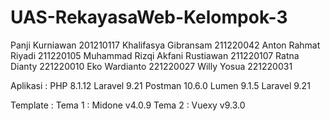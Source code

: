 # UAS-RekayasaWeb-Kelompok-3

Panji Kurniawan                 201210117
Khalifasya Gibransam            211220042
Anton Rahmat Riyadi             211220105
Muhammad Rizqi Akfani Rustiawan 211220107
Ratna Dianty                    221220010
Eko Wardianto                   221220027
Willy Yosua			                221220031

Aplikasi :
PHP 8.1.12
Laravel 9.21
Postman 10.6.0
Lumen 9.1.5
Laravel 9.21

Template :
Tema 1 : Midone v4.0.9
Tema 2 : Vuexy v9.3.0
